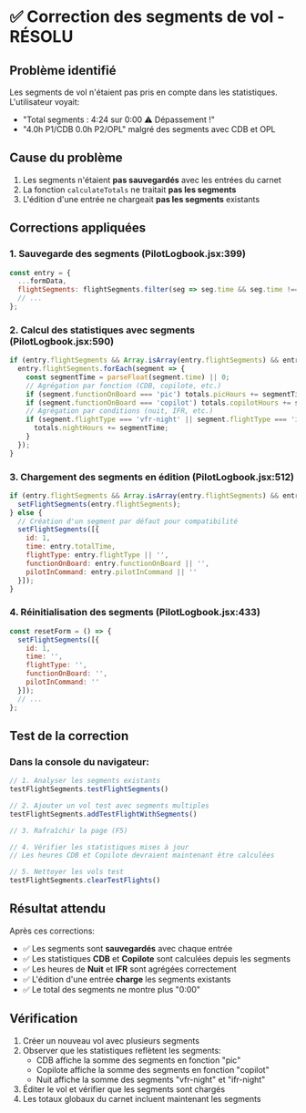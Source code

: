 # ✅ Correction des segments de vol - RÉSOLU

## Problème identifié
Les segments de vol n'étaient pas pris en compte dans les statistiques. L'utilisateur voyait:
- "Total segments : 4:24 sur 0:00 ⚠️ Dépassement !"
- "4.0h P1/CDB 0.0h P2/OPL" malgré des segments avec CDB et OPL

## Cause du problème
1. Les segments n'étaient **pas sauvegardés** avec les entrées du carnet
2. La fonction `calculateTotals` ne traitait **pas les segments**
3. L'édition d'une entrée ne chargeait **pas les segments** existants

## Corrections appliquées

### 1. Sauvegarde des segments (PilotLogbook.jsx:399)
```javascript
const entry = {
  ...formData,
  flightSegments: flightSegments.filter(seg => seg.time && seg.time !== '0'),
  // ...
};
```

### 2. Calcul des statistiques avec segments (PilotLogbook.jsx:590)
```javascript
if (entry.flightSegments && Array.isArray(entry.flightSegments) && entry.flightSegments.length > 0) {
  entry.flightSegments.forEach(segment => {
    const segmentTime = parseFloat(segment.time) || 0;
    // Agrégation par fonction (CDB, copilote, etc.)
    if (segment.functionOnBoard === 'pic') totals.picHours += segmentTime;
    if (segment.functionOnBoard === 'copilot') totals.copilotHours += segmentTime;
    // Agrégation par conditions (nuit, IFR, etc.)
    if (segment.flightType === 'vfr-night' || segment.flightType === 'ifr-night') {
      totals.nightHours += segmentTime;
    }
  });
}
```

### 3. Chargement des segments en édition (PilotLogbook.jsx:512)
```javascript
if (entry.flightSegments && Array.isArray(entry.flightSegments) && entry.flightSegments.length > 0) {
  setFlightSegments(entry.flightSegments);
} else {
  // Création d'un segment par défaut pour compatibilité
  setFlightSegments([{
    id: 1,
    time: entry.totalTime,
    flightType: entry.flightType || '',
    functionOnBoard: entry.functionOnBoard || '',
    pilotInCommand: entry.pilotInCommand || ''
  }]);
}
```

### 4. Réinitialisation des segments (PilotLogbook.jsx:433)
```javascript
const resetForm = () => {
  setFlightSegments([{
    id: 1,
    time: '',
    flightType: '',
    functionOnBoard: '',
    pilotInCommand: ''
  }]);
  // ...
};
```

## Test de la correction

### Dans la console du navigateur:
```javascript
// 1. Analyser les segments existants
testFlightSegments.testFlightSegments()

// 2. Ajouter un vol test avec segments multiples
testFlightSegments.addTestFlightWithSegments()

// 3. Rafraîchir la page (F5)

// 4. Vérifier les statistiques mises à jour
// Les heures CDB et Copilote devraient maintenant être calculées

// 5. Nettoyer les vols test
testFlightSegments.clearTestFlights()
```

## Résultat attendu
Après ces corrections:
- ✅ Les segments sont **sauvegardés** avec chaque entrée
- ✅ Les statistiques **CDB** et **Copilote** sont calculées depuis les segments
- ✅ Les heures de **Nuit** et **IFR** sont agrégées correctement
- ✅ L'édition d'une entrée **charge** les segments existants
- ✅ Le total des segments ne montre plus "0:00"

## Vérification
1. Créer un nouveau vol avec plusieurs segments
2. Observer que les statistiques reflètent les segments:
   - CDB affiche la somme des segments en fonction "pic"
   - Copilote affiche la somme des segments en fonction "copilot"
   - Nuit affiche la somme des segments "vfr-night" et "ifr-night"
3. Éditer le vol et vérifier que les segments sont chargés
4. Les totaux globaux du carnet incluent maintenant les segments